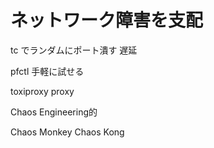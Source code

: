 # ネットワーク障害を支配

tc でランダムにポート潰す 遅延

pfctl 手軽に試せる

toxiproxy proxy

Chaos Engineering的

Chaos Monkey
Chaos Kong
